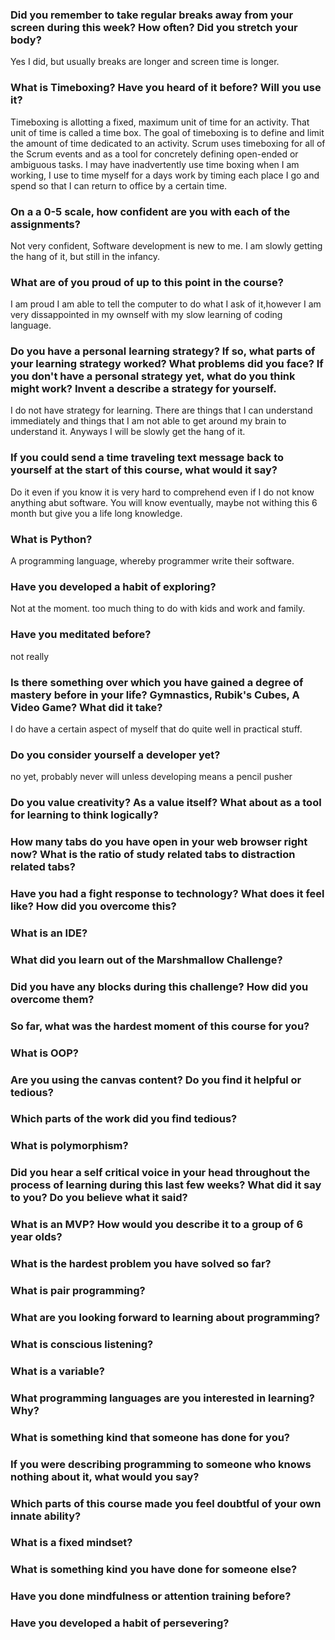 ### Did you remember to take regular breaks away from your screen during this week? How often? Did you stretch your body?
Yes I did, but usually breaks are longer and screen time is longer.

### What is Timeboxing? Have you heard of it before? Will you use it?

Timeboxing is allotting a fixed, maximum unit of time for an activity. That unit of time is called a time box. The goal of timeboxing is to define and limit the amount of time dedicated to an activity. Scrum uses timeboxing for all of the Scrum events and as a tool for concretely defining open-ended or ambiguous tasks. I may have inadvertently use time boxing when I am working, I use to time myself for a days work by timing each place I go and spend so that I can return to office by a certain time.

### On a a 0-5 scale, how confident are you with each of the assignments?

Not very confident, Software development is new to me. I am slowly getting the hang of it, but still in the infancy.

### What are of you proud of up to this point in the course?

I am proud I am able to tell the computer to do what I ask of it,however I am very dissappointed in my ownself with my slow learning of coding language.

### Do you have a personal learning strategy? If so, what parts of your learning strategy worked? What problems did you face? If you don't have a personal strategy yet, what do you think might work? Invent a describe a strategy for yourself. 

I do not have strategy for learning. There are things that I can understand immediately and things that I am not able to get around my brain to understand it.
Anyways I will be slowly get the hang of it.


### If you could send a time traveling text message back to yourself at the start of this course, what would it say? 

Do it even if you know it is very hard to comprehend even if I do not know anything abut software. You will know eventually, maybe not withing this 6 month but give you a life long knowledge.

### What is Python?

A programming language, whereby programmer write their software.

### Have you developed a habit of exploring?

Not at the moment. too much thing to do with kids and work and family.

### Have you meditated before? 

not really

### Is there something over which you have gained a degree of mastery before in your life? Gymnastics, Rubik's Cubes, A Video Game? What did it take?

I do have a certain aspect of myself that do quite well in practical stuff.

### Do you consider yourself a developer yet?

no yet, probably never will unless developing means a pencil pusher

### Do you value creativity? As a value itself? What about as a tool for learning to think logically?

### How many tabs do you have open in your web browser right now? What is the ratio of study related tabs to distraction related tabs?

### Have you had a fight response to technology? What does it feel like? How did you overcome this?

### What is an IDE?

### What did you learn out of the Marshmallow Challenge?

### Did you have any blocks during this challenge? How did you overcome them?

### So far, what was the hardest moment of this course for you?

### What is OOP?

### Are you using the canvas content? Do you find it helpful or tedious?

### Which parts of the work did you find tedious?

### What is polymorphism?

### Did you hear a self critical voice in your head throughout the process of learning during this last few weeks? What did it say to you? Do you believe what it said?

### What is an MVP? How would you describe it to a group of 6 year olds?

### What is the hardest problem you have solved so far?

### What is pair programming?

### What are you looking forward to learning about programming?

### What is conscious listening?

### What is a variable?

### What programming languages are you interested in learning? Why?

### What is something kind that someone has done for you?

### If you were describing programming to someone who knows nothing about it, what would you say?

### Which parts of this course made you feel doubtful of your own innate ability?

### What is a fixed mindset?

### What is something kind you have done for someone else?

### Have you done mindfulness or attention training before?

### Have you developed a habit of persevering?









